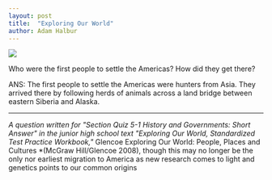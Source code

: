 ```yaml
---
layout: post
title:  "Exploring Our World"
author: Adam Halbur
---
```


![](https://c1.staticflickr.com/8/7855/46966961431_2ef5e1d07f_k.jpg)

Who were the first people to settle the Americas? How did they get there?  

ANS: The first people to settle the Americas were hunters from Asia. They arrived there by following herds of animals across a land bridge between eastern Siberia and Alaska.  

--------------------------
*A question written for "Section Quiz 5-1 History and Governments: Short Answer" in the junior high school text "Exploring Our World, Standardized Test Practice Workbook,"* Glencoe Exploring Our World: People, Places and Cultures *(McGraw Hill/Glencoe 2008), though this may no longer be the only nor earliest migration to America as new research comes to light and genetics points to our common origins
